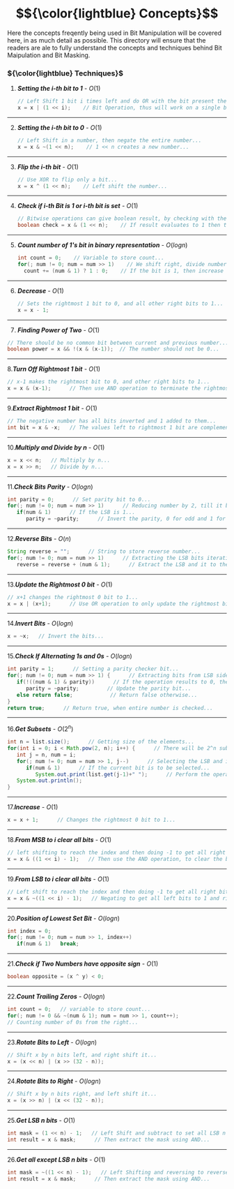 # $${\color{lightblue} Concepts}$$

Here the concepts freqently being used in Bit Manipulation will be covered here, in as much detail as possible. This directory will ensure that the readers are ale to fully understand the concepts and techniques behind Bit Maipulation and Bit Masking.

### ${\color{lightblue} Techniques}$

1. ***Setting the i-th bit to 1*** - ${O(1)}$
   
   ```java
   // Left Shift 1 bit i times left and do OR with the bit present their...
   x = x | (1 << i);    // Bit Operation, thus will work on a single bit...
   ```

---

2. ***Setting the i-th bit to 0*** - ${O(1)}$
   
   ```java
   // Left Shift in a number, then negate the entire number...
   x = x & ~(1 << n);    // 1 << n creates a new number...
   ```

---

3. ***Flip the i-th bit*** - ${O(1)}$
   
   ```java
   // Use XOR to flip only a bit...
   x = x ^ (1 << n);    // Left shift the number...
   ```

---

4. ***Check if i-th Bit is 1 or i-th bit is set*** - ${O(1)}$
   
   ```java
   // Bitwise operations can give boolean result, by checking with their garbage values...
   boolean check = x & (1 << n);    // If result evaluates to 1 then true...
   ```

---

5. ***Count number of 1's bit in binary representation*** - ${O(log n)}$

   ```java
   int count = 0;    // Variable to store count...
   for(; num != 0; num = num >> 1)    // We shift right, divide number by 2 until number becomes 0...
     count += (num & 1) ? 1 : 0;    // If the bit is 1, then increase the count...
   ```

---

6. ***Decrease*** - ${O(1)}$

   ```java
   // Sets the rightmost 1 bit to 0, and all other right bits to 1...
   x = x - 1;
   ```

---

7.  ***Finding Power of Two*** - ${O(1)}$

   ```java
  // There should be no common bit between current and previous number...
  boolean power = x && !(x & (x-1));  // The number should not be 0...
  ```

---

8.***Turn Off Rightmost 1 bit*** - ${O(1)}$

```java
// x-1 makes the rightmost bit to 0, and other right bits to 1...
x = x & (x-1);      // Then use AND operation to terminate the rightmost bit...
```

---

9.***Extract Rightmost 1 bit*** - ${O(1)}$

```java
// The negative number has all bits inverted and 1 added to them...
int bit = x & -x;   // The values left to rightmost 1 bit are complementary, to set 0 use AND...
```

---

10.***Multiply and Divide by n*** - ${O(1)}$

```java
x = x << n;   // Multiply by n...
x = x >> n;   // Divide by n...
```

---

11.***Check Bits Parity*** - ${O(log n)}$

```java
int parity = 0;      // Set parity bit to 0...
for(; num != 0; num = num >> 1)      // Reducing number by 2, till it becomes 0...
   if(num & 1)      // If the LSB is 1...
      parity = ~parity;      // Invert the parity, 0 for odd and 1 for even...
```

---

12.***Reverse Bits*** - ${O(n)}$

```java
String reverse = "";      // String to store reverse number...
for(; num != 0; num = num >> 1)      // Extracting the LSB bits iteratively...
   reverse = reverse + (num & 1);      // Extract the LSB and it to the number...
```

---

13.***Update the Rightmost 0 bit*** - ${O(1)}$

```java
// x+1 changes the rightmost 0 bit to 1...
x = x | (x+1);      // Use OR operation to only update the rightmost bit...
```

---

14.***Invert Bits*** - ${O(log n)}$

```java
x = ~x;   // Invert the bits...
```

---

15.***Check If Alternating 1s and 0s*** - ${O(log n)}$

```java
int parity = 1;      // Setting a parity checker bit...
for(; num != 0; num = num >> 1) {      // Extracting bits from LSB side...
   if(!((num & 1) & parity))      // If the operation results to 0, then previous and current bits are alternating...
      parity = ~parity;         // Update the parity bit...
   else return false;            // Return false otherwise...
}
return true;      // Return true, when entire number is checked...
```

---

16.***Get Subsets*** - ${O(2^n)}$

```java
int n = list.size();      // Getting size of the elements...
for(int i = 0; i < Math.pow(2, n); i++) {      // There will be 2^n subsets...
   int j = n, num = i;
   for(; num != 0; num = num >> 1, j--)      // Selecting the LSB and its corresponding index...
      if(num & 1)      // If the current bit is to be selected...
         System.out.print(list.get(j-1)+" ");      // Perform the operation...
   System.out.println();
}
```

---

17.***Increase*** - ${O(1)}$

```java
x = x + 1;      // Changes the rightmost 0 bit to 1...
```

---

18.***From MSB to i clear all bits*** - ${O(1)}$

```java
// left shifting to reach the index and then doing -1 to get all right bits to 1...
x = x & ((1 << i) - 1);   // Then use the AND operation, to clear the bits...
```

---

19.***From LSB to i clear all bits*** - ${O(1)}$

```java
// Left shift to reach the index and then doing -1 to get all right bits to 1...
x = x & ~((1 << i) - 1);   // Negating to get all left bits to 1 and right bits to 0...
```

---

20.***Position of Lowest Set Bit*** - ${O(log n)}$

```java
int index = 0;
for(; num != 0; num = num >> 1, index++)
   if(num & 1)   break;
```

---

21.***Check if Two Numbers have opposite sign*** - ${O(1)}$

```java
boolean opposite = (x ^ y) < 0;
```

---

22.***Count Trailing Zeros*** - ${O(log n)}$

```java
int count = 0;   // variable to store count...
for(; num != 0 && ~(num & 1); num = num >> 1, count++);
// Counting number of 0s from the right...
```

---

23.***Rotate Bits to Left*** - ${O(log n)}$

```java
// Shift x by n bits left, and right shift it...
x = (x << n) | (x >> (32 - n));
```

---

24.***Rotate Bits to Right*** - ${O(log n)}$

```java
// Shift x by n bits right, and left shift it...
x = (x >> n) | (x << (32 - n));
```

---

25.***Get LSB n bits*** - ${O(1)}$

```java
int mask = (1 << n) - 1;   // Left Shift and subtract to set all LSB n bits to 1...
int result = x & mask;      // Then extract the mask using AND...
```

---

26.***Get all except LSB n bits*** - ${O(1)}$

```java
int mask = ~((1 << n) - 1);   // Left Shifting and reversing to reverse the order...
int result = x & mask;      // Then extract the mask using AND...
```

   









